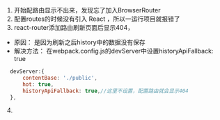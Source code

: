 1. 开始配路由显示不出来，发现忘了加入BrowserRouter
2. 配置routes的时候没有引入 React ，所以一运行项目就报错了
3. react-router添加路由刷新页面后显示404，
 - 原因： 是因为刷新之后history中的数据没有保存
 - 解决方法：
  在webpack.config.js的devServer中设置historyApiFallback: true
  ```js
    devServer:{
        contentBase: './public',
        hot: true,
        historyApiFallback: true,//这里不设置，配置路由就会显示404
    },
  ```
4. 